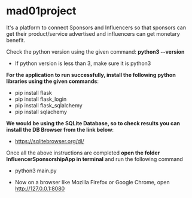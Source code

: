 # mad01project
It's a platform to connect Sponsors and Influencers so that sponsors can get their product/service advertised and influencers can get monetary benefit.

Check the python version using the given command: **python3 --version**
  - If python version is less than 3, make sure it is python3

**For the application to run successfully, install the following python libraries using the given commands**:
 - pip install flask
 - pip install flask_login
 - pip install flask_sqlalchemy
 - pip install sqlachemy

**We would be using the SQLite Database, so to check results you can install the DB Browser from the link below**:
  - https://sqlitebrowser.org/dl/

Once all the above instructions are completed **open the folder InfluencerSponsorshipApp in terminal** and run the following command
 - python3 main.py

- Now on a browser like Mozilla Firefox or Google Chrome, open http://127.0.0.1:8080
